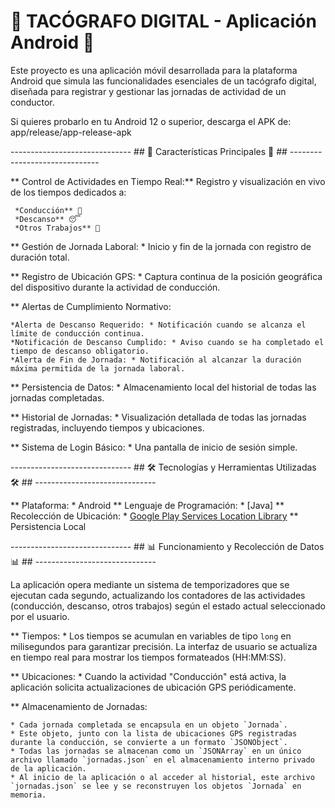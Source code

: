    # 🚚 TACÓGRAFO DIGITAL - Aplicación Android 🚚 ##

Este proyecto es una aplicación móvil desarrollada para la plataforma Android que simula las funcionalidades esenciales de un tacógrafo digital, diseñada para registrar y gestionar las jornadas de actividad de un conductor.

Si quieres probarlo en tu Android 12 o superior, descarga el APK de:              app/release/app-release-apk 


------------------------------ ## 🌟 Características Principales 🌟 ## ------------------------------

** Control de Actividades en Tiempo Real:** Registro y visualización en vivo de los tiempos dedicados a:

     *Conducción** 🚗
     *Descanso** 😴
     *Otros Trabajos** 💼
     
** Gestión de Jornada Laboral: * Inicio y fin de la jornada con registro de duración total.

** Registro de Ubicación GPS: * Captura continua de la posición geográfica del dispositivo durante la actividad de conducción.

** Alertas de Cumplimiento Normativo:

    *Alerta de Descanso Requerido: * Notificación cuando se alcanza el límite de conducción continua.
    *Notificación de Descanso Cumplido: * Aviso cuando se ha completado el tiempo de descanso obligatorio.
    *Alerta de Fin de Jornada: * Notificación al alcanzar la duración máxima permitida de la jornada laboral.
    
** Persistencia de Datos: * Almacenamiento local del historial de todas las jornadas completadas.

** Historial de Jornadas: * Visualización detallada de todas las jornadas registradas, incluyendo tiempos y ubicaciones.

** Sistema de Login Básico: * Una pantalla de inicio de sesión simple.

------------------------------ ## 🛠️ Tecnologías y Herramientas Utilizadas 🛠️ ## ------------------------------

** Plataforma: * Android
** Lenguaje de Programación: * [Java]
** Recolección de Ubicación: * [Google Play Services Location Library](https://developers.google.com/location-history/faq)
** Persistencia Local

------------------------------ ## 📊 Funcionamiento y Recolección de Datos 📊 ## ------------------------------

La aplicación opera mediante un sistema de temporizadores que se ejecutan cada segundo, actualizando los contadores de las actividades (conducción, descanso, otros trabajos) según el estado actual seleccionado por el usuario.

** Tiempos: * Los tiempos se acumulan en variables de tipo `long` en milisegundos para garantizar precisión. La interfaz de usuario se actualiza en tiempo real para mostrar los tiempos formateados (HH:MM:SS).

** Ubicaciones: * Cuando la actividad "Conducción" está activa, la aplicación solicita actualizaciones de ubicación GPS periódicamente.

** Almacenamiento de Jornadas:

    * Cada jornada completada se encapsula en un objeto `Jornada`.
    * Este objeto, junto con la lista de ubicaciones GPS registradas durante la conducción, se convierte a un formato `JSONObject`.
    * Todas las jornadas se almacenan como un `JSONArray` en un único archivo llamado `jornadas.json` en el almacenamiento interno privado de la aplicación.
    * Al inicio de la aplicación o al acceder al historial, este archivo `jornadas.json` se lee y se reconstruyen los objetos `Jornada` en memoria.

